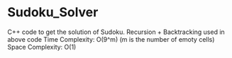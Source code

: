 # Sudoku_Solver

C++ code to get the solution of Sudoku.
Recursion + Backtracking used in above code
Time Complexity: O(9^m)   (m is the number of emoty cells)
Space Complexity: O(1)
